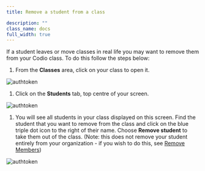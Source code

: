 ```yaml
---
title: Remove a student from a class

description: ""
class_name: docs
full_width: true
---
```


If a student leaves or move classes in real life you may want to remove them from your Codio class. To do this follow the steps below:

1. From the **Classes** area, click on your class to open it. 
<img alt="authtoken" src="/img/docs/manage_classes/year_10_class.png" class="simple"/>

1. Click on the **Students** tab, top centre of your screen.
<img alt="authtoken" src="/img/docs/manage_classes/students_tab.png" class="simple"/>

1. You will see all students in your class displayed on this screen. Find the student that you want to remove from the class and click on the blue triple dot icon to the right of their name. Choose **Remove student** to take them out of the class. (Note: this does not remove your student entirely from your organization - if you wish to do this, see [Remove Members](/docs/teacher/create/removemembers))

<img alt="authtoken" src="/img/docs/manage_classes/remove_student/remove_student.png" class="simple"/>